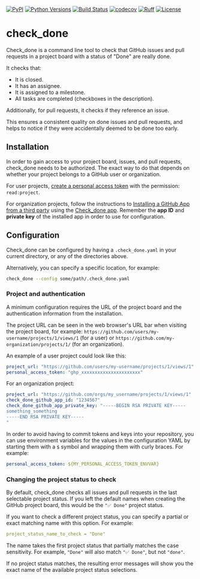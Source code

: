 [![PyPI](https://img.shields.io/pypi/v/check_done)](https://pypi.org/project/check_done/)
[![Python Versions](https://img.shields.io/pypi/pyversions/check_done.svg)](https://www.python.org/downloads/)
[![Build Status](https://github.com/siisurit/check_done/actions/workflows/build.yml/badge.svg)](https://github.com/siisurit/check_done/actions/workflows/build.yml)
[![codecov](https://codecov.io/gh/siisurit/check_done/graph/badge.svg?token=UIJZUCUJII)](https://codecov.io/gh/siisurit/check_done)
[![Ruff](https://img.shields.io/endpoint?url=https://raw.githubusercontent.com/astral-sh/ruff/main/assets/badge/v2.json)](https://github.com/astral-sh/ruff)
[![License](https://img.shields.io/github/license/siisurit/check_done)](https://opensource.org/licenses/BSD-3-Clause)

# check_done

Check_done is a command line tool to check that GitHub issues and pull requests in a project board with a status of "Done" are really done.

It checks that:

- It is closed.
- It has an assignee.
- It is assigned to a milestone.
- All tasks are completed (checkboxes in the description).

Additionally, for pull requests, it checks if they reference an issue.

This ensures a consistent quality on done issues and pull requests, and helps to notice if they were accidentally deemed to be done too early.

## Installation

In order to gain access to your project board, issues, and pull requests, check_done needs to be authorized. The exact way to do that depends on whether your project belongs to a GitHub user or organization.

For user projects, [create a personal access token](https://docs.github.com/en/authentication/keeping-your-account-and-data-secure/managing-your-personal-access-tokens) with the permission: `read:project`.

For organization projects, follow the instructions to [Installing a GitHub App from a third party](https://docs.github.com/en/apps/using-github-apps/installing-a-github-app-from-a-third-party) using the [Check_done app](https://github.com/apps/check-done-app). Remember the **app ID** and **private key** of the installed app in order to use for configuration.

## Configuration

Check_done can be configured by having a `.check_done.yaml` in your current directory, or any of the directories above.

Alternatively, you can specify a specific location, for example:

```bash
check_done --config some/path/.check_done.yaml
```

### Project and authentication

A minimum configuration requires the URL of the project board and the authentication information from the installation.

The project URL can be seen in the web browser's URL bar when visiting the project board, for example: `https://github.com/users/my-username/projects/1/views/1` (for a user) or `https://github.com/my-organization/projects/1/` (for an organization).

An example of a user project could look like this:

```yaml
project_url: "https://github.com/users/my-username/projects/1/views/1"
personal_access_token: "ghp_xxxxxxxxxxxxxxxxxxxxxx"
```

For an organization project:

```yaml
project_url: "https://github.com/orgs/my_username/projects/1/views/1"
check_done_github_app_id: "1234567"
check_done_github_app_private_key: "-----BEGIN RSA PRIVATE KEY-----
something_something
-----END RSA PRIVATE KEY-----
"
```

In order to avoid having to commit tokens and keys into your repository, you can use environment variables for the values in the configuration YAML by starting them with a `$` symbol and wrapping them with curly braces. For example:

```yaml
personal_access_token: ${MY_PERSONAL_ACCESS_TOKEN_ENVVAR}
```

### Changing the project status to check

By default, check_done checks all issues and pull requests in the last selectable project status. If you left the default names when creating the GitHub project board, this would be the `"✅ Done"` project status.

If you want to check a different project status, you can specify a partial or exact matching name with this option. For example:

```yaml
project_status_name_to_check = "Done"
```

The name takes the first project status that partially matches the case sensitivity. For example, `"Done"` will also match `"✅ Done"`, but not `"done"`.

If no project status matches, the resulting error messages will show you the exact name of the available project status selections.
